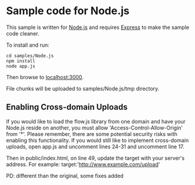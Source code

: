 # Sample code for Node.js

This sample is written for [Node.js](http://nodejs.org/) and requires [Express](http://expressjs.com/) to make the sample code cleaner.

To install and run:

    cd samples/Node.js
    npm install
    node app.js

Then browse to [localhost:3000](http://localhost:3000).

File chunks will be uploaded to samples/Node.js/tmp directory.

## Enabling Cross-domain Uploads

If you would like to load the flow.js library from one domain and have your Node.js reside on another, you must allow 'Access-Control-Allow-Origin' from '*'.  Please remember, there are some potential security risks with enabling this functionality.  If you would still like to implement cross-domain uploads, open app.js and uncomment lines 24-31 and uncomment line 17.

Then in public/index.html, on line 49, update the target with your server's address.  For example: target:'http://www.example.com/upload'

PD: different than the original, some fixes added

